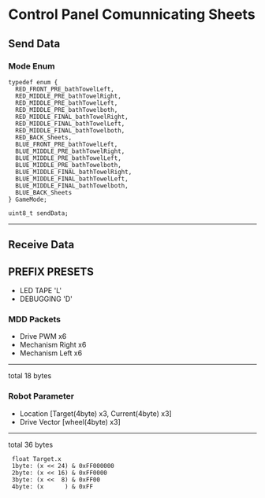 # Control Panel Comunnicating Sheets

## Send Data

### Mode Enum
```
typedef enum {
  RED_FRONT_PRE_bathTowelLeft,
  RED_MIDDLE_PRE_bathTowelRight,
  RED_MIDDLE_PRE_bathTowelLeft,
  RED_MIDDLE_PRE_bathTowelboth,
  RED_MIDDLE_FINAL_bathTowelRight,
  RED_MIDDLE_FINAL_bathTowelLeft,
  RED_MIDDLE_FINAL_bathTowelboth,
  RED_BACK_Sheets,
  BLUE_FRONT_PRE_bathTowelLeft,
  BLUE_MIDDLE_PRE_bathTowelRight,
  BLUE_MIDDLE_PRE_bathTowelLeft,
  BLUE_MIDDLE_PRE_bathTowelboth,
  BLUE_MIDDLE_FINAL_bathTowelRight,
  BLUE_MIDDLE_FINAL_bathTowelLeft,
  BLUE_MIDDLE_FINAL_bathTowelboth,
  BLUE_BACK_Sheets
} GameMode;
```

```
uint8_t sendData;
```

---

## Receive Data

## PREFIX PRESETS

- LED TAPE  'L'
- DEBUGGING 'D'

### MDD Packets
- Drive PWM x6
- Mechanism Right x6
- Mechanism Left x6
    
---
 total 18 bytes

### Robot Parameter
- Location [Target(4byte) x3, Current(4byte) x3] 
- Drive Vector [wheel(4byte) x3] 

---
 total 36 bytes

```
 float Target.x 
 1byte: (x << 24) & 0xFF000000
 2byte: (x << 16) & 0xFF0000
 3byte: (x <<  8) & 0xFF00
 4byte: (x      ) & 0xFF
```
